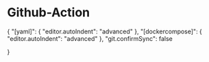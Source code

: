 # Github-Action

{
"[yaml]": {
    "editor.autoIndent": "advanced"
  },
  "[dockercompose]": {
    "editor.autoIndent": "advanced"
  },
  "git.confirmSync": false
  
}